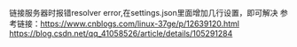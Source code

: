 链接服务器时报错resolver error,在settings.json里面增加几行设置，即可解决
参考链接：https://www.cnblogs.com/linux-37ge/p/12639120.html
https://blog.csdn.net/qq_41058526/article/details/105291284
